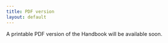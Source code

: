 ```yaml
---
title: PDF version
layout: default
---
```


A printable PDF version of the Handbook will be available soon.